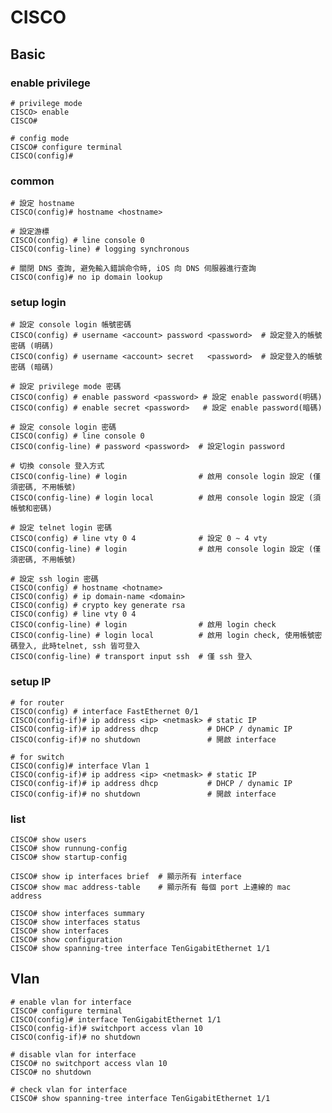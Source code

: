 # CISCO #


## Basic ##


### enable privilege ###

	# privilege mode
	CISCO> enable
	CISCO#

	# config mode
	CISCO# configure terminal
	CISCO(config)#


### common ###

	# 設定 hostname
	CISCO(config)# hostname <hostname>

	# 設定游標
	CISCO(config) # line console 0
	CISCO(config-line) # logging synchronous

	# 關閉 DNS 查詢, 避免輸入錯誤命令時, iOS 向 DNS 伺服器進行查詢
	CISCO(config)# no ip domain lookup


### setup login ###

	# 設定 console login 帳號密碼
	CISCO(config) # username <account> password <password>  # 設定登入的帳號密碼 (明碼)
	CISCO(config) # username <account> secret   <password>  # 設定登入的帳號密碼 (暗碼)

	# 設定 privilege mode 密碼
	CISCO(config) # enable password <password> # 設定 enable password(明碼)
	CISCO(config) # enable secret <password>   # 設定 enable password(暗碼)

	# 設定 console login 密碼
	CISCO(config) # line console 0
	CISCO(config-line) # password <password>  # 設定login password

	# 切換 console 登入方式
	CISCO(config-line) # login                # 啟用 console login 設定 (僅須密碼, 不用帳號)
	CISCO(config-line) # login local          # 啟用 console login 設定 (須帳號和密碼)

	# 設定 telnet login 密碼
	CISCO(config) # line vty 0 4              # 設定 0 ~ 4 vty
	CISCO(config-line) # login                # 啟用 console login 設定 (僅須密碼, 不用帳號)

	# 設定 ssh login 密碼
	CISCO(config) # hostname <hotname>
	CISCO(config) # ip domain-name <domain>
	CISCO(config) # crypto key generate rsa
	CISCO(config) # line vty 0 4
	CISCO(config-line) # login                # 啟用 login check
	CISCO(config-line) # login local          # 啟用 login check, 使用帳號密碼登入, 此時telnet, ssh 皆可登入
	CISCO(config-line) # transport input ssh  # 僅 ssh 登入


### setup IP ###

	# for router
	CISCO(config) # interface FastEthernet 0/1
	CISCO(config-if)# ip address <ip> <netmask> # static IP
	CISCO(config-if)# ip address dhcp           # DHCP / dynamic IP
	CISCO(config-if)# no shutdown               # 開啟 interface

	# for switch
	CISCO(config)# interface Vlan 1
	CISCO(config-if)# ip address <ip> <netmask> # static IP
	CISCO(config-if)# ip address dhcp           # DHCP / dynamic IP
	CISCO(config-if)# no shutdown               # 開啟 interface


### list ###

	CISCO# show users
	CISCO# show runnung-config
	CISCO# show startup-config

	CISCO# show ip interfaces brief  # 顯示所有 interface
	CISCO# show mac address-table    # 顯示所有 每個 port 上連線的 mac address

	CISCO# show interfaces summary
	CISCO# show interfaces status
	CISCO# show interfaces
	CISCO# show configuration
	CISCO# show spanning-tree interface TenGigabitEthernet 1/1


## Vlan ##

	# enable vlan for interface
	CISCO# configure terminal
	CISCO(config)# interface TenGigabitEthernet 1/1
	CISCO(config-if)# switchport access vlan 10
	CISCO(config-if)# no shutdown

	# disable vlan for interface
	CISCO# no switchport access vlan 10
	CISCO# no shutdown

	# check vlan for interface
	CISCO# show spanning-tree interface TenGigabitEthernet 1/1
